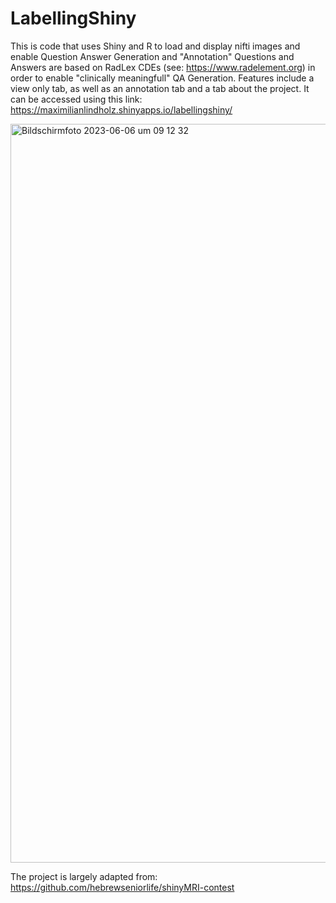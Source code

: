 # LabellingShiny
This is code that uses Shiny and R to load and display nifti images and enable Question Answer Generation and "Annotation" 
Questions and Answers are based on RadLex CDEs (see: https://www.radelement.org) in order to enable "clinically meaningfull" QA Generation.
Features include a view only tab, as well as an annotation tab and a tab about the project.
It can be accessed using this link: https://maximilianlindholz.shinyapps.io/labellingshiny/

<img width="1182" alt="Bildschirmfoto 2023-06-06 um 09 12 32" src="https://github.com/MaximilianLindholz/LabellingShiny/assets/63144815/81e524ea-da3e-4ad6-a7cd-4b0974924988">


The project is largely adapted from: https://github.com/hebrewseniorlife/shinyMRI-contest
